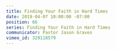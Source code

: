 ```yaml
---
title: Finding Your Faith in Hard Times
date: 2019-04-07 10:00:00 -07:00
position: 66
series: Finding Your Faith in Hard Times
communicator: Pastor Jason Graves
vimeo_id: 329118579
---
```


